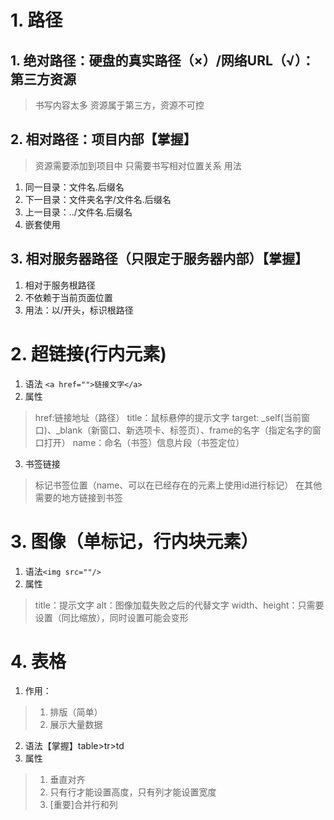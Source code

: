 # 1. 路径
## 1. 绝对路径：硬盘的真实路径（×）/网络URL（√）：第三方资源
> 书写内容太多
> 资源属于第三方，资源不可控
## 2. 相对路径：项目内部【掌握】
> 资源需要添加到项目中
> 只需要书写相对位置关系
>用法
1. 同一目录：文件名.后缀名
2. 下一目录：文件夹名字/文件名.后缀名
3. 上一目录：../文件名.后缀名
4. 嵌套使用
## 3. 相对服务器路径（只限定于服务器内部）【掌握】
1. 相对于服务根路径
2. 不依赖于当前页面位置
3. 用法：以/开头，标识根路径
# 2. 超链接(行内元素)
1. 语法 ```<a href="">链接文字</a>```
2. 属性
> href:链接地址（路径）
> title：鼠标悬停的提示文字
> target: _self(当前窗口)、_blank（新窗口、新选项卡、标签页）、frame的名字（指定名字的窗口打开）
> name：命名（书签）信息片段（书签定位）
3. 书签链接
> 标记书签位置（name、可以在已经存在的元素上使用id进行标记）
> 在其他需要的地方链接到书签
# 3. 图像（单标记，行内块元素）
1. 语法```<img src=""/>```
2. 属性
> title：提示文字
> alt：图像加载失败之后的代替文字
> width、height：只需要设置（同比缩放），同时设置可能会变形
# 4. 表格
1. 作用：
> 1. 排版（简单）
> 2. 展示大量数据
2. 语法【掌握】table>tr>td
3. 属性
> 1. 垂直对齐
> 2. 只有行才能设置高度，只有列才能设置宽度
> 3. [重要]合并行和列
